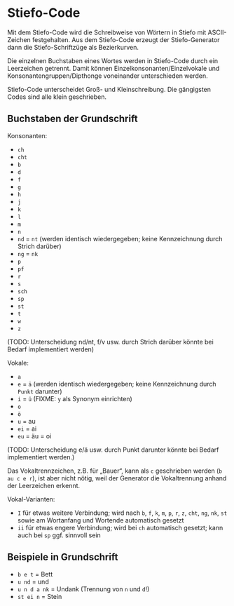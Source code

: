 # Stiefo-Code

Mit dem Stiefo-Code wird die Schreibweise von Wörtern in Stiefo mit
ASCII-Zeichen festgehalten.  Aus dem Stiefo-Code erzeugt der
Stiefo-Generator dann die Stiefo-Schriftzüge als Bezierkurven.

Die einzelnen Buchstaben eines Wortes werden in Stiefo-Code durch ein
Leerzeichen getrennt.  Damit können Einzelkonsonanten/Einzelvokale und
Konsonantengruppen/Dipthonge voneinander unterschieden werden.

Stiefo-Code unterscheidet Groß- und Kleinschreibung.  Die gängigsten
Codes sind alle klein geschrieben.


## Buchstaben der Grundschrift

Konsonanten:

* `ch`
* `cht`
* `b`
* `d`
* `f`
* `g`
* `h`
* `j`
* `k`
* `l`
* `m`
* `n`
* `nd` = `nt` (werden identisch wiedergegeben; keine Kennzeichnung durch
  Strich darüber)
* `ng` = `nk`
* `p`
* `pf`
* `r`
* `s`
* `sch`
* `sp`
* `st`
* `t`
* `w`
* `z`

(TODO: Unterscheidung nd/nt, f/v usw. durch Strich darüber könnte bei
Bedarf implementiert werden)


Vokale:

* `a`
* `e` = `ä` (werden identisch wiedergegeben; keine Kennzeichnung durch
  `Punkt` darunter)
* `i` = `ü` (FIXME: `y` als Synonym einrichten)
* `o`
* `ö`
* `u` = au
* `ei` = ai
* `eu` = äu = oi

(TODO: Unterscheidung e/ä usw. durch Punkt darunter könnte bei Bedarf
implementiert werden.)

Das Vokaltrennzeichen, z.B. für „Bauer“, kann als `c` geschrieben
werden (`b au c e r`), ist aber nicht nötig, weil der Generator die
Vokaltrennung anhand der Leerzeichen erkennt.


Vokal-Varianten:

* `I` für etwas weitere Verbindung; wird nach `b`, `f`, `k`, `m`, `p`,
  `r`, `z`, `cht`, `ng`, `nk`, `st` sowie am Wortanfang und Wortende
  automatisch gesetzt
* `ii` für etwas engere Verbindung; wird bei `ch` automatisch gesetzt;
  kann auch bei `sp` ggf. sinnvoll sein


## Beispiele in Grundschrift

* `b e t` = Bett
* `u nd` = und
* `u n d a nk` = Undank (Trennung von `n` und `d`!)
* `st ei n` = Stein

